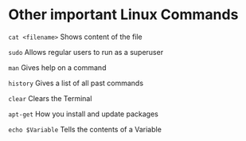 # Other important Linux Commands

`cat <filename>` Shows content of the file

`sudo` Allows regular users to run as a superuser

`man` Gives help on a command

`history` Gives a list of all past commands 

`clear` Clears the Terminal

`apt-get` How you install and update packages

`echo $Variable` Tells the contents of a Variable
